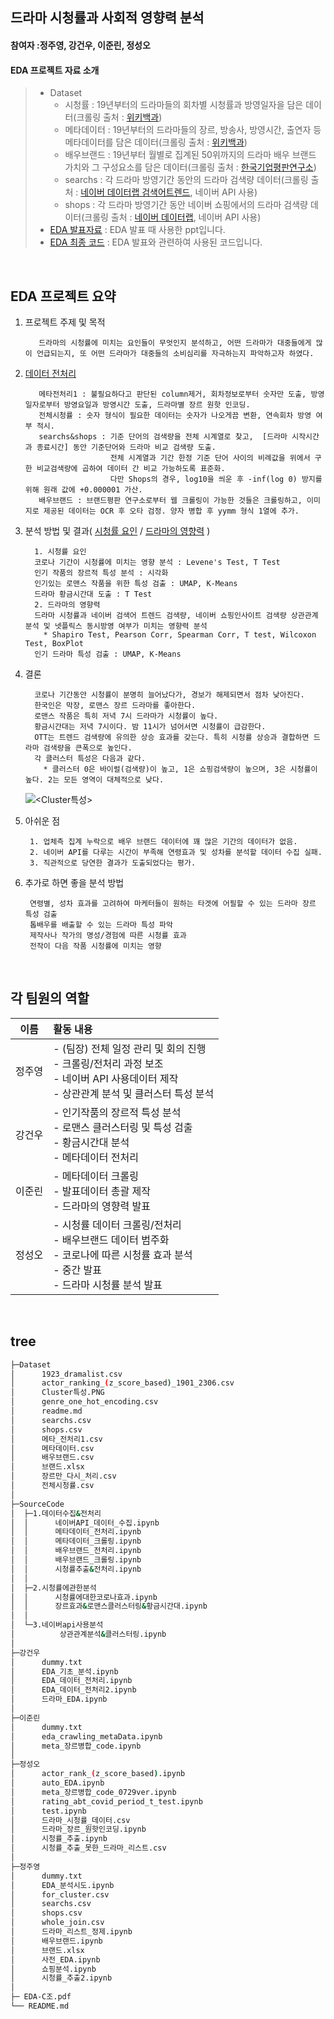 ## 드라마 시청률과 사회적 영향력 분석
#### 참여자 :정주영, 강건우, 이준린, 정성오
#### EDA 프로젝트 자료 소개
> * Dataset
>   * 시청률 : 19년부터의 드라마들의 회차별 시청률과 방영일자을 담은 데이터(크롤링 출처 : [위키백과](<https://ko.wikipedia.org/wiki/>))
>   * 메타데이터 : 19년부터의 드라마들의 장르, 방송사, 방영시간, 출연자 등 메타데이터를 담은 데이터(크롤링 출처 : [위키백과](<https://ko.wikipedia.org/wiki/>))
>   * 배우브랜드 : 19년부터 월별로 집계된 50위까지의 드라마 배우 브랜드 가치와 그 구성요소를 담은 데이터(크롤링 출처 : [한국기업평판연구소](<http://rekorea.net/>))
>   * searchs : 각 드라마 방영기간 동안의 드라마 검색량 데이터(크롤링 출처 : [네이버 데이터랩 검색어트렌드](<https://datalab.naver.com/keyword/trendSearch.naver>), 네이버 API 사용)
>   * shops : 각 드라마 방영기간 동안 네이버 쇼핑에서의 드라마 검색량 데이터(크롤링 출처 : [네이버 데이터랩](<https://datalab.naver.com/keyword/trendSearch.naver>), 네이버 API 사용)
> * [EDA 발표자료](https://github.com/zoozero127/10th-EDA/blob/main/Team_C/EDA-C%EC%A1%B0.pdf) : EDA 발표 때 사용한 ppt입니다.
> * [EDA 최종 코드](https://github.com/zoozero127/10th-EDA/tree/main/Team_C/SourceCode) : EDA 발표와 관련하여 사용된 코드입니다.

<br>


## EDA 프로젝트 요약

1. 프로젝트 주제 및 목적

          드라마의 시청률에 미치는 요인들이 무엇인지 분석하고, 어떤 드라마가 대중들에게 많이 언급되는지, 또 어떤 드라마가 대중들의 소비심리를 자극하는지 파악하고자 하였다.

2. [데이터 전처리](https://github.com/zoozero127/10th-EDA/tree/main/Team_C/SourceCode/1.%EB%8D%B0%EC%9D%B4%ED%84%B0%EC%88%98%EC%A7%91%26%EC%A0%84%EC%B2%98%EB%A6%AC)

          메타전처리1 : 불필요하다고 판단된 column제거, 회차정보로부터 숫자만 도출, 방영일자로부터 방영요일과 방영시간 도출, 드라마별 장르 원핫 인코딩.  
          전체시청률 : 숫자 형식이 필요한 데이터는 숫자가 나오게끔 변환, 연속회차 방영 여부 적시.  
          searchs&shops : 기준 단어의 검색량을 전체 시계열로 찾고,  [드라마 시작시간과 종료시간] 동안 기준단어와 드라마 비교 검색량 도출.  
                          전체 시계열과 기간 한정 기준 단어 사이의 비례값을 위에서 구한 비교검색량에 곱하여 데이터 간 비교 가능하도록 표준화.  
                          다만 Shops의 경우, log10을 씌운 후 -inf(log 0) 방지를 위해 원래 값에 +0.000001 가산.
          배우브랜드 : 브랜드평판 연구소로부터 웹 크롤링이 가능한 것들은 크롤링하고, 이미지로 제공된 데이터는 OCR 후 오타 검정. 양자 병합 후 yymm 형식 1열에 추가.
   
            
 
4. 분석 방법 및 결과( [시청률 요인](https://github.com/zoozero127/10th-EDA/tree/main/Team_C/SourceCode/2.%EC%8B%9C%EC%B2%AD%EB%A5%A0%EC%97%90%EA%B4%80%ED%95%9C%EB%B6%84%EC%84%9D)  /  [드라마의 영향력](https://github.com/zoozero127/10th-EDA/blob/main/Team_C/SourceCode/3.%EB%84%A4%EC%9D%B4%EB%B2%84api%EC%82%AC%EC%9A%A9%EB%B6%84%EC%84%9D/%EC%83%81%EA%B4%80%EA%B4%80%EA%B3%84%EB%B6%84%EC%84%9D%26%ED%81%B4%EB%9F%AC%EC%8A%A4%ED%84%B0%EB%A7%81.ipynb) )

         1. 시청률 요인  
         코로나 기간이 시청률에 미치는 영향 분석 : Levene's Test, T Test  
         인기 작품의 장르적 특성 분석 : 시각화  
         인기있는 로맨스 작품을 위한 특성 검출 : UMAP, K-Means  
         드라마 황금시간대 도출 : T Test
         2. 드라마의 영향력  
         드라마 시청률과 네이버 검색어 트렌드 검색량, 네이버 쇼핑인사이트 검색량 상관관계 분석 및 넷플릭스 동시방영 여부가 미치는 영향력 분석  
           * Shapiro Test, Pearson Corr, Spearman Corr, T test, Wilcoxon Test, BoxPlot  
         인기 드라마 특성 검출 : UMAP, K-Means
		    
6. 결론

         코로나 기간동안 시청률이 분명히 늘어났다가, 경보가 해제되면서 점차 낮아진다.
         한국인은 막장, 로맨스 장르 드라마를 좋아한다.
         로맨스 작품은 특히 저녁 7시 드라마가 시청률이 높다.
         황금시간대는 저녁 7시이다. 밤 11시가 넘어서면 시청률이 급감한다.
         OTT는 트렌드 검색량에 유의한 상승 효과를 갖는다. 특히 시청률 상승과 결합하면 드라마 검색량을 큰폭으로 높인다.
         각 클러스터 특성은 다음과 같다.
           * 클러스터 0은 바이럴(검색량)이 높고, 1은 쇼핑검색량이 높으며, 3은 시청률이 높다. 2는 모든 영역이 대체적으로 낮다. 
   ![<Cluster특성>](<https://github.com/zoozero127/10th-EDA/blob/main/Team_C/Dataset/Cluster%ED%8A%B9%EC%84%B1.PNG>)
    
8. 아쉬운 점
    
        1. 업체측 집계 누락으로 배우 브랜드 데이터에 꽤 많은 기간의 데이터가 없음.
        2. 네이버 API를 다루는 시간이 부족해 연령효과 및 성차를 분석할 데이터 수집 실패.
        3. 직관적으로 당연한 결과가 도출되었다는 평가.

10. 추가로 하면 좋을 분석 방법

         연령별, 성차 효과를 고려하여 마케터들이 원하는 타겟에 어필할 수 있는 드라마 장르 특성 검출
         톱배우를 배출할 수 있는 드라마 특성 파악
         제작사나 작가의 명성/경험에 따른 시청률 효과
         전작이 다음 작품 시청률에 미치는 영향

<br>



 ## 각 팀원의 역할
 
|이름|활동 내용| 
|:---:|:---|
|정주영| - (팀장) 전체 일정 관리 및 회의 진행<br> - 크롤링/전처리 과정 보조<br> - 네이버 API 사용데이터 제작<br> - 상관관계 분석 및 클러스터 특성 분석| 
|강건우| - 인기작품의 장르적 특성 분석<br> - 로맨스 클러스터링 및 특성 검출<br> - 황금시간대 분석<br> - 메타데이터 전처리| 
|이준린| - 메타데이터 크롤링 <br> - 발표데이터 총괄 제작<br> - 드라마의 영향력 발표|
|정성오| - 시청률 데이터 크롤링/전처리<br> - 배우브랜드 데이터 범주화<br> - 코로나에 따른 시청률 효과 분석<br> - 중간 발표 <br> - 드라마 시청률 분석 발표| 
<br/>



## tree
```bash
├─Dataset
│      1923_dramalist.csv
│      actor_ranking_(z_score_based)_1901_2306.csv
│      Cluster특성.PNG
│      genre_one_hot_encoding.csv
│      readme.md
│      searchs.csv
│      shops.csv
│      메타_전처리1.csv
│      메타데이터.csv
│      배우브랜드.csv
│      브랜드.xlsx
│      장르만_다시_처리.csv
│      전체시청률.csv
│
├─SourceCode
│  ├─1.데이터수집&전처리
│  │      네이버API_데이터_수집.ipynb
│  │      메타데이터_전처리.ipynb
│  │      메타데이터_크롤링.ipynb
│  │      배우브랜드_전처리.ipynb
│  │      배우브랜드_크롤링.ipynb
│  │      시청률추출&전처리.ipynb
│  │
│  ├─2.시청률에관한분석
│  │      시청률에대한코로나효과.ipynb
│  │      장르효과&로맨스클러스터링&황금시간대.ipynb
│  │
│  └─3.네이버api사용분석
│          상관관계분석&클러스터링.ipynb
│
├─강건우
│      dummy.txt
│      EDA_기초_분석.ipynb
│      EDA_데이터_전처리.ipynb
│      EDA_데이터_전처리2.ipynb
│      드라마_EDA.ipynb
│
├─이준린
│      dummy.txt
│      eda_crawling_metaData.ipynb
│      meta_장르병합_code.ipynb
│
├─정성오
│      actor_rank_(z_score_based).ipynb
│      auto_EDA.ipynb
│      meta_장르병합_code_0729ver.ipynb
│      rating_abt_covid_period_t_test.ipynb
│      test.ipynb
│      드라마_시청률_데이터.csv
│      드라마_장르_원핫인코딩.ipynb
│      시청률_추출.ipynb
│      시청률_추출_못한_드라마_리스트.csv
│
├─정주영
│      dummy.txt
│      EDA_분석시도.ipynb
│      for_cluster.csv
│      searchs.csv
│      shops.csv
│      whole_join.csv
│      드라마_리스트_정제.ipynb
│      배우브랜드.ipynb
│      브랜드.xlsx
│      사전_EDA.ipynb
│      쇼핑분석.ipynb
│      시청률_추출2.ipynb
│
├─ EDA-C조.pdf
└── README.md
``` 
